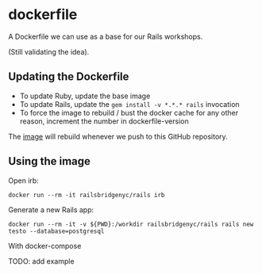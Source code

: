 # dockerfile

A Dockerfile we can use as a base for our Rails workshops.

(Still validating the idea).

## Updating the Dockerfile

* To update Ruby, update the base image
* To update Rails, update the `gem install -v *.*.* rails` invocation
* To force the image to rebuild / bust the docker cache for any other reason, increment the number in dockerfile-version

The [image] will rebuild whenever we push to this GitHub repository.

[image]: https://hub.docker.com/r/railsbridgenyc/rails/

## Using the image

Open irb:

```shell
docker run --rm -it railsbridgenyc/rails irb
```

Generate a new Rails app:

```shell
docker run --rm -it -v ${PWD}:/workdir railsbridgenyc/rails rails new testo --database=postgresql
```

With docker-compose

TODO: add example
